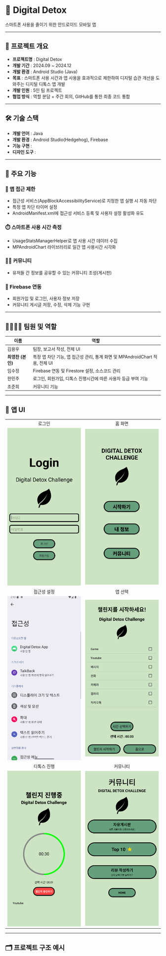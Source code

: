 # 📵 Digital Detox  
스마트폰 사용을 줄이기 위한 안드로이드 모바일 앱

---

## 📌 프로젝트 개요

- **프로젝트명** : Digital Detox
- **개발 기간** : 2024.09 ~ 2024.12
- **개발 환경** : Android Studio (Java)
- **목표** : 스마트폰 사용 시간과 앱 사용을 효과적으로 제한하여 디지털 습관 개선을 도와주는 디지털 디톡스 앱 개발
- **개발 인원** : 5인 팀 프로젝트
- **협업 방식** : 역할 분담 + 주간 회의, GitHub를 통한 최종 코드 통합

---

## 🛠 기술 스택

- **개발 언어** : Java
- **개발 환경** : Android Studio(Hedgehog), Firebase
- **기능 구현** : 
- **디자인 도구** : 

---

## 🔑 주요 기능

### 🚨 앱 접근 제한
- 접근성 서비스(AppBlockAccessibilityService)로 지정한 앱 실행 시 자동 차단
- 특정 앱 차단 타이머 설정
- AndroidManifest.xml에 접근성 서비스 등록 및 사용자 설정 활성화 유도
  
### ⏱️ 스마트폰 사용 시간 측정
- UsageStatsManagerHelper로 앱 사용 시간 데이터 수집
- MPAndroidChart 라이브러리로 일간 앱 사용시간 시각화

### 🙍‍♂️ 커뮤니티
- 유저들 간 정보를 공유할 수 있는 커뮤니티 조성(게시판)

### 🧯 Firebase 연동
- 회원가입 및 로그인, 사용자 정보 저장
- 커뮤니티 게시글 저장, 수정, 삭제 기능 구현

---

## 👨‍👩‍👧‍👦 팀원 및 역할

| 이름 | 역할 |
|-------|------|
| 김용우 | 팀장, 보고서 작성, 전체 UI |
| **최영찬 (본인)** | 특정 앱 차단 기능, 앱 접근성 관리, 통계 화면 및 MPAndroidChart 적용, 전체 UI |
| 임수정 | Firebase 연동 및 Firestore 설정, 소스코드 관리 |
| 한민주 | 로그인, 회원가입, 디톡스 진행시간에 따른 사용자 등급 부여 기능 |
| 조준희 | 커뮤니티 기능 |

---

## 📱 앱 UI

<table>
  <tr>
    <td align="center">로그인</td>
    <td align="center">홈 화면</td>
  </tr>
  <tr>
    <td><img src="./screenshots/login.png" alt="로그인" width="300"/></td>
    <td><img src="./screenshots/home.png" alt="홈 화면" width="300"/></td>
  </tr>
  <tr>
    <td align="center">접근성 설정</td>
    <td align="center">앱 선택</td>
  </tr>
  <tr>
    <td><img src="./screenshots/accessibility.png" alt="접근성 설정" width="300"/></td>
    <td><img src="./screenshots/list.png" alt="앱 선택" width="300"/></td>
  </tr>
  <tr>
    <td align="center">디톡스 진행</td>
    <td align="center">커뮤니티</td>
  </tr>
  <tr>
    <td><img src="./screenshots/challenge.png" alt="디톡스 진행" width="300"/></td>
    <td><img src="./screenshots/community.png" alt="커뮤니티" width="300"/></td>
  </tr>
</table>


---

## 🗂️ 프로젝트 구조 예시

